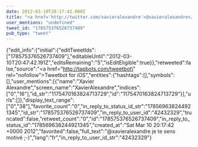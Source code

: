 ```yaml
---
date: 2012-03-10T20:17:42.000Z
title: "<a href='http://twitter.com/xavieralexandre'>@xavieralexandre</a> je te sens motivé ;-)″"
user_mentions: "undefined"
tweet_id: "178575376526737409"
pub_type: "tweet"
---
```

{"edit_info":{"initial":{"editTweetIds":["178575376526737409"],"editableUntil":"2012-03-10T20:47:42.191Z","editsRemaining":"5","isEditEligible":true}},"retweeted":false,"source":"<a href=\"http://tapbots.com/tweetbot\" rel=\"nofollow\">Tweetbot for iOS</a>","entities":{"hashtags":[],"symbols":[],"user_mentions":[{"name":"Xavier Alexandre","screen_name":"XavierAlexandre","indices":["0","16"],"id_str":"1175470163824713729","id":"1175470163824713729"}],"urls":[]},"display_text_range":["0","38"],"favorite_count":"0","in_reply_to_status_id_str":"178569638244921345","id_str":"178575376526737409","in_reply_to_user_id":"42432329","truncated":false,"retweet_count":"0","id":"178575376526737409","in_reply_to_status_id":"178569638244921345","created_at":"Sat Mar 10 20:17:42 +0000 2012","favorited":false,"full_text":"@xavieralexandre je te sens motivé ;-)","lang":"fr","in_reply_to_user_id_str":"42432329"}
